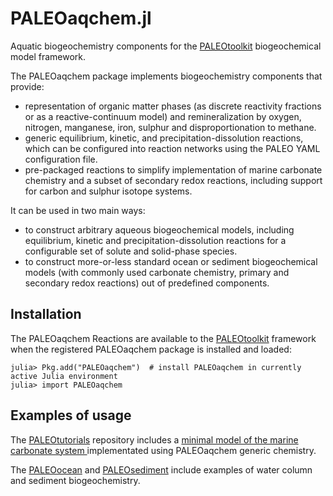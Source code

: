 # PALEOaqchem.jl

Aquatic biogeochemistry components for the [PALEOtoolkit](https://github.com/PALEOtoolkit) biogeochemical model framework.

The PALEOaqchem package implements biogeochemistry components that provide:
- representation of organic matter phases (as discrete reactivity fractions or as a reactive-continuum model) and remineralization by oxygen, nitrogen, manganese, iron, sulphur and disproportionation to methane.
- generic equilibrium, kinetic, and precipitation-dissolution reactions, which can be configured into reaction networks using the PALEO YAML configuration file.
- pre-packaged reactions to simplify implementation of marine carbonate chemistry and a subset of secondary redox reactions, including support for carbon and sulphur isotope systems.

It can be used in two main ways:
- to construct arbitrary aqueous biogeochemical models, including equilibrium, kinetic and precipitation-dissolution reactions for a configurable set of solute and solid-phase species.
- to construct more-or-less standard ocean or sediment biogeochemical models (with commonly used carbonate chemistry, primary and secondary redox reactions) out of predefined components.

## Installation

The PALEOaqchem Reactions are available to the [PALEOtoolkit](https://github.com/PALEOtoolkit) framework when the registered PALEOaqchem package is installed and loaded:

    julia> Pkg.add("PALEOaqchem")  # install PALEOaqchem in currently active Julia environment
    julia> import PALEOaqchem 

## Examples of usage

The [PALEOtutorials](https://github.com/PALEOtoolkit/PALEOtutorials.jl) repository includes a [minimal model of the marine carbonate system ](https://paleotoolkit.github.io/PALEOtutorials.jl/stable/collated_examples/configurable_chemistry/README/) implementated using PALEOaqchem generic chemistry.

The [PALEOocean](https://github.com/PALEOtoolkit/PALEOocean.jl) and [PALEOsediment](https://github.com/PALEOtoolkit/PALEOsediment.jl) include examples of water column and sediment biogeochemistry.
